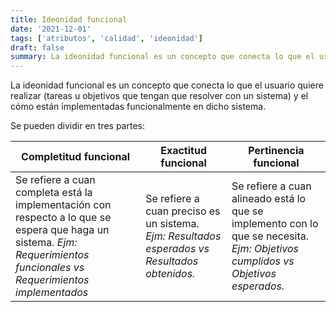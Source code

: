 ```yaml
---
title: Ideonidad funcional
date: '2021-12-01'
tags: ['atributos', 'calidad', 'ideonidad']
draft: false
summary: La ideonidad funcional es un concepto que conecta lo que el usuario quiere realizar (tareas u objetivos que tengan que resolver con un sistema) y el cómo están implementadas funcionalmente en dicho sistema...
---
```


La ideonidad funcional es un concepto que conecta lo que el usuario quiere realizar (tareas u objetivos que tengan que resolver con un sistema) y el cómo están implementadas funcionalmente en dicho sistema.

Se pueden dividir en tres partes:

| **Completitud funcional**                                                                                                                                                | **Exactitud funcional**                                                                       | **Pertinencia funcional**                                                                                                       |
| ------------------------------------------------------------------------------------------------------------------------------------------------------------------------ | --------------------------------------------------------------------------------------------- | ------------------------------------------------------------------------------------------------------------------------------- |
| Se refiere a cuan completa está la implementación con respecto a lo que se espera que haga un sistema. _Ejm: Requerimientos funcionales vs Requerimientos implementados_ | Se refiere a cuan preciso es un sistema. _Ejm: Resultados esperados vs Resultados obtenidos._ | Se refiere a cuan alineado está lo que se implemento con lo que se necesita. _Ejm: Objetivos cumplidos vs Objetivos esperados._ |
